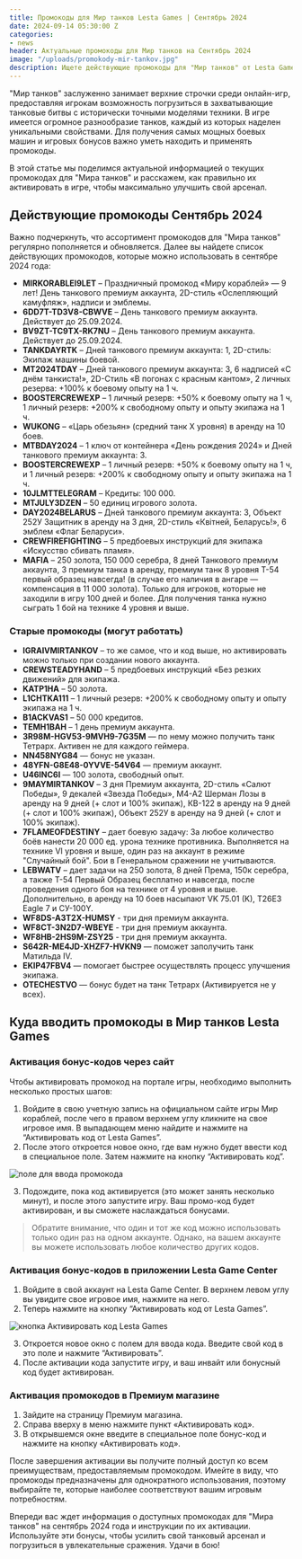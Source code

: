 ```yaml
---
title: Промокоды для Мир танков Lesta Games | Сентябрь 2024
date: 2024-09-14 05:30:00 Z
categories:
- news
header: Актуальные промокоды для Мир танков на Сентябрь 2024
image: "/uploads/promokody-mir-tankov.jpg"
description: Ищете действующие промокоды для "Мир танков" от Lesta Games в сентябре 2024 года? Не упустите возможность использовать бонусы для улучшения своих танковых сил! В этой статье вы узнаете, какие промокоды доступны и как их активировать.
---
```


"Мир танков" заслуженно занимает верхние строчки среди онлайн-игр, предоставляя игрокам возможность погрузиться в захватывающие танковые битвы с исторически точными моделями техники. В игре имеется огромное разнообразие танков, каждый из которых наделен уникальными свойствами. Для получения самых мощных боевых машин и игровых бонусов важно уметь находить и применять промокоды.

В этой статье мы поделимся актуальной информацией о текущих промокодах для "Мира танков" и расскажем, как правильно их активировать в игре, чтобы максимально улучшить свой арсенал.

## Действующие промокоды Сентябрь 2024

Важно подчеркнуть, что ассортимент промокодов для "Мира танков" регулярно пополняется и обновляется. Далее вы найдете список действующих промокодов, которые можно использовать в сентябре 2024 года:

* **MIRKORABLEI9LET** – Праздничный промокод «Миру кораблей» — 9 лет! День танкового премиум аккаунта, 2D-стиль «Ослепляющий камуфляж», надписи и эмблемы.
* **6DD7T-TD3V8-CBWVE** – День танкового премиум аккаунта. Действует до 25.09.2024.
* **BV9ZT-TC9TX-RK7NU** – День танкового премиум аккаунта. Действует до 25.09.2024.
* **TANKDAYRTK** – Дней танкового премиум аккаунта: 1, 2D-стиль: Экипаж машины боевой.
* **MT2024TDAY** – Дней танкового премиум аккаунта: 3, 6 надписей «С днём танкиста!», 2D-Стиль «В погонах с красным кантом», 2 личных резерва: +100% к боевому опыту на 1 ч.
* **BOOSTERCREWEXP** – 1 личный резерв: +50% к боевому опыту на 1 ч, 1 личный резерв: +200% к свободному опыту и опыту экипажа на 1 ч.
* **WUKONG** – «Царь обезьян» (средний танк X уровня) в аренду на 10 боев.
* **MTBDAY2024** – 1 ключ от контейнера «День рождения 2024» и Дней танкового премиум аккаунта: 3.
* **BOOSTERCREWEXP** – 1 личный резерв: +50% к боевому опыту на 1 ч, и 1 личный резерв: +200% к свободному опыту и опыту экипажа на 1 ч.
* **10JLMTTELEGRAM** – Кредиты: 100 000.
* **MTJULY3DZEN** – 50 единиц игрового золота.
* **DAY2024BELARUS** – Дней танкового премиум аккаунта: 3, Объект 252У Защитник в аренду на 3 дня, 2D-стиль «Квiтней, Беларусь!», 6 эмблем «Флаг Беларуси».
* **CREWFIREFIGHTING** – 5 предбоевых инструкций для экипажа «Искусство сбивать пламя».
* **MAFIA** – 250 золота, 150 000 серебра, 8 дней Танкового премиум аккаунта, 3 премиум танка в аренду, премиум танк 8 уровня Т-54 первый образец навсегда! (в случае его наличия в ангаре — компенсация в 11 000 золота). Только для игроков, которые не заходили в игру 100 дней и более. Для получения танка нужно сыграть 1 бой на технике 4 уровня и выше.

### Старые промокоды (могут работать)

* **IGRAIVMIRTANKOV** – то же самое, что и код выше, но активировать можно только при создании нового аккаунта.
* **CREWSTEADYHAND** – 5 предбоевых инструкций «Без резких движений» для экипажа.
* **KATP1HA** – 50 золота.
* **L1CHTKA111** – 1 личный резерв: +200% к свободному опыту и опыту экипажа на 1 ч.
* **B1ACKVAS1** – 50 000 кредитов.
* **TEMH1BAH** – 1 день премиум аккаунта.
* **3R98M-HGV53-9MVH9-7G35M** — по нему можно получить танк Тетрарх. Активен не для каждого геймера.
* **NN458NYG84** — бонус не указан.
* **48YFN-G8E48-0YVVE-54V64** — премиум аккаунт.
* **U46INC6I** — 100 золота, свободный опыт.
* **9MAYMIRTANKOV** – 3 дня Премиум аккаунта, 2D-стиль «Салют Победы», 9 декалей «Звезда Победы», М4-А2 Шерман Лозы в аренду на 9 дней (+ слот и 100% экипаж), КВ-122 в аренду на 9 дней (+ слот и 100% экипаж), Объект 252У в аренду на 9 дней (+ слот и 100% экипаж).
* **7FLAMEOFDESTINY** – дает боевую задачу: За любое количество боёв нанести 20 000 ед. урона технике противника. Выполняется на технике VI уровня и выше, один раз на аккаунт в режиме "Случайный бой". Бои в Генеральном сражении не учитываются.
* **LEBWATV** – дает задачи на 250 золота, 8 дней Према, 150к серебра, а также Т-54 Первый Образец бесплатно и навсегда, после проведения одного боя на технике от 4 уровня и выше. Дополнительно, в аренду на 10 боев насыпают VK 75.01 (K), T26E3 Eagle 7 и СУ-100Y.
* **WF8DS-A3T2X-HUMSY** - три дня премиум аккаунта.
* **WF8CT-3N2D7-WBEYE** - три дня премиум аккаунта.
* **WF8HB-2HS9M-ZSY25** - три дня премиум аккаунта.
* **S642R-ME4JD-XHZF7-HVKN9** — поможет заполучить танк Матильда IV.
* **EKIP47FBV4** — помогает быстрее осуществлять процесс улучшения экипажа.
* **OTECHESTVO** — бонус будет на танк Тетрарх (Активируется не у всех).

## Куда вводить промокоды в Мир танков Lesta Games

### Активация бонус-кодов через сайт

Чтобы активировать промокод на портале игры, необходимо выполнить несколько простых шагов:

1. Войдите в свою учетную запись на официальном сайте игры Мир кораблей, после чего в правом верхнем углу кликните на свое игровое имя. В выпадающем меню найдите и нажмите на “Активировать код от Lesta Games”.
2. После этого откроется новое окно, где вам нужно будет ввести код в специальное поле. Затем нажмите на кнопку “Активировать код”.

![поле для ввода промокода](https://ru-wotp.lesta.ru/dcont/fb/image/redeem_bonus_code_ru.png)

3. Подождите, пока код активируется (это может занять несколько минут), и после этого запустите игру. Ваш промо-код будет активирован, и вы сможете наслаждаться бонусами.

> Обратите внимание, что один и тот же код можно использовать только один раз на одном аккаунте. Однако, на вашем аккаунте вы можете использовать любое количество других кодов.

### Активация бонус-кодов в приложении Lesta Game Center

1. Войдите в свой аккаунт на Lesta Game Center. В верхнем левом углу вы увидите свое игровое имя, нажмите на него.
2. Теперь нажмите на кнопку “Активировать код от Lesta Games”.

![кнопка Активировать код Lesta Games](https://ru-wotp.lesta.ru/dcont/fb/image/invite_and_bonus_codes_lsc_scrin1.jpg)

3. Откроется новое окно с полем для ввода кода. Введите свой код в это поле и нажмите “Активировать”.
4. После активации кода запустите игру, и ваш инвайт или бонусный код будет активирован.

### Активация промокодов в Премиум магазине

1. Зайдите на страницу Премиум магазина.
2. Справа вверху в меню нажмите пункт «Активировать код».
3. В открывшемся окне введите в специальное поле бонус-код и нажмите на кнопку «Активировать код».

После завершения активации вы получите полный доступ ко всем преимуществам, предоставляемым промокодом. Имейте в виду, что промокоды предназначены для однократного использования, поэтому выбирайте те, которые наиболее соответствуют вашим игровым потребностям.

Впереди вас ждет информация о доступных промокодах для "Мира танков" на сентябрь 2024 года и инструкции по их активации. Используйте эти бонусы, чтобы усилить свой танковый арсенал и погрузиться в увлекательные сражения. Удачи в бою!
